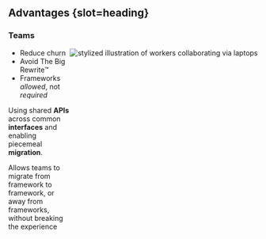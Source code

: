 ## Advantages {slot=heading}

### Teams

<img alt="stylized illustration of workers collaborating via laptops"
     src="images/collaboration.svg"
     style="
       float: right;
       max-height: 40vh;
       aspect-ratio: 1;
     ">

- Reduce churn
- Avoid The Big Rewrite™
- Frameworks *allowed*, not *required*

Using shared **APIs** across common **interfaces** and enabling piecemeal 
**migration**.

<div slot=notes>

Allows teams to migrate from framework to framework,
or away from frameworks,
without breaking the experience

</div>

